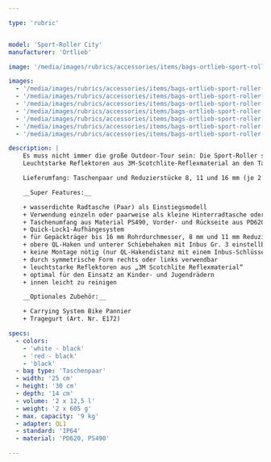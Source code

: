 ```yaml
---

type: 'rubric'


model: 'Sport-Roller City'
manufacturer: 'Ortlieb'

image: '/media/images/rubrics/accessories/items/bags-ortlieb-sport-roller-city_01.jpg'

images:
  - '/media/images/rubrics/accessories/items/bags-ortlieb-sport-roller-city_02.jpg'
  - '/media/images/rubrics/accessories/items/bags-ortlieb-sport-roller-city_03.jpg'
  - '/media/images/rubrics/accessories/items/bags-ortlieb-sport-roller-city_04.jpg'
  - '/media/images/rubrics/accessories/items/bags-ortlieb-sport-roller-city_05.jpg'
  - '/media/images/rubrics/accessories/items/bags-ortlieb-sport-roller-city_06.jpg'
  - '/media/images/rubrics/accessories/items/bags-ortlieb-sport-roller-city_07.jpg'
  - '/media/images/rubrics/accessories/items/bags-ortlieb-sport-roller-city_08.jpg'

description: |
    Es muss nicht immer die große Outdoor-Tour sein: Die Sport-Roller schenken auch City-Bikern mehr Flexibilität. Ob beidseitige Vorder- und Hinterrad-Beladung oder Benutzung einer einzigen Tasche: Sie liefern das Picknick ins Grüne, das Sport-Equipment ins Fitness-Studio und den Großeinkauf nach Hause.
    Leuchtstarke Reflektoren aus 3M-Scotchlite-Reflexmaterial an den Taschenseiten setzen auf gesteigerte Verkehrssicherheit. Und die kostengünstigen Basics sind ausbaufähig: Die Sport-Roller City besitzen einen Kanten­schutz mit Schlitzen, an dem das ORTLIEB Radtaschentragesystem angebracht werden kann. 

    Lieferumfang: Taschenpaar und Reduzierstücke 8, 11 und 16 mm (je 2 Paar)

    __Super Features:__

    + wasserdichte Radtasche (Paar) als Einstiegsmodell
    + Verwendung einzeln oder paarweise als kleine Hinterradtasche oder für Lowrider
    + Taschenumfang aus Material PS490, Vorder- und Rückseite aus PD620
    + Quick-Lock1-Aufhängesystem
    + für Gepäckträger bis 16 mm Rohrdurchmesser, 8 mm und 11 mm Reduzierstücke inklusive
    + obere QL-Haken und unterer Schiebehaken mit Inbus Gr. 3 einstellbar
    + keine Montage nötig (nur QL-Hakendistanz mit einem Inbus-Schlüssel No. 3 einstellen)
    + durch symmetrische Form rechts oder links verwendbar
    + leuchtstarke Reflektoren aus „3M Scotchlite Reflexmaterial“
    + optimal für den Einsatz an Kinder- und Jugendrädern
    + innen leicht zu reinigen

    __Optionales Zubehör:__

    + Carrying System Bike Pannier
    + Tragegurt (Art. Nr. E172)

specs:
  - colors:
    - 'white - black'
    - 'red - black'
    - 'black'
  - bag type: 'Taschenpaar'
  - width: '25 cm'
  - height: '30 cm'
  - depth: '14 cm'
  - volume: '2 x 12,5 l'
  - weight: '2 x 605 g'
  - max. capacity: '9 kg'
  - adapter: QL1
  - standard: 'IP64'
  - material: 'PD620, PS490'

---
```

